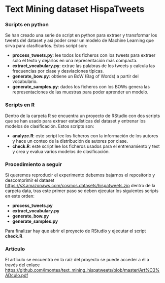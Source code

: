 # Text Mining dataset HispaTweets

### Scripts en python

Se han creado una serie de script en python para extraer y transformar los tweets del dataset y así poder crear un modelo de Machine Learning que sirva para clasificarlos. Estos script son:

* **process_tweets.py**: lee todos los ficheros con los tweets para extraer solo el texto y dejarlos en una representación más compacta.
* **extract_vocabulary.py**: extrae las palabras de los tweets y calcula las frecuencias por clase y desviaciones típicas.
* **generate_bow.py**: obtiene un BoW (Bag of Words) a partir del vocabulario.
* **generate_samples.py**: dados los ficheros con los BOWs genera las representaciones de las muestras para poder aprender un modelo.

### Scripts en R

Dentro de la carpeta R se encuentra un proyecto de RStudio con dos scripts que se han usado para extraer estadísticas del dataset y entrenar los modelos de clasificación. Estos scripts son:

* **analyze.R**: este script lee los ficheros con la información de los autores y hace un conteo de la distribución de autores por clase.
* **check.R**: este script lee los ficheros usados para el entrenamiento y test y crea y evalua varios modelos de clasificación.

### Procedimiento a seguir

Si queremos reproducir el experimento debemos bajarnos el repositorio y descomprimir el dataset https://s3.amazonaws.com/cosmos.datasets/hispatweets.zip dentro de la carpeta data, tras este primer paso se deben ejecutar los siguientes scripts en este orden:

* **process_tweets.py**
* **extract_vocabulary.py**
* **generate_bow.py**
* **generate_samples.py**

Para finalizar hay que abrir el proyecto de RStudio y ejecutar el script **check.R**.


### Artículo

El artículo se encuentra en la raíz del proyecto se puede acceder a él a través del enlace https://github.com/lmontes/text_mining_hispatweets/blob/master/Art%C3%ADculo.pdf
